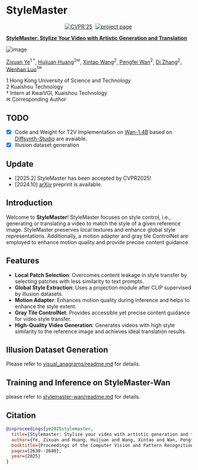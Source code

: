 # StyleMaster
<div align="center">

[![CVPR'25](https://img.shields.io/badge/arXiv%20paper-2410.10511-b31b1b)](https://arxiv.org/abs/)&nbsp;
[![project page](https://img.shields.io/badge/Project%20page-StyleMaster-pink)](https://zixuan-ye.github.io/stylemaster.github.io/)&nbsp;

</div>


**[StyleMaster: Stylize Your Video with Artistic Generation and Translation](https://arxiv.org/abs/)**

![image](assets/stylemaster.gif)


[Zixuan Ye](https://zixuan-ye.github.io/)<sup>1 &dagger;</sup>, [Huijuan Huang](https://openreview.net/profile?id=~Huijuan_Huang1)<sup>2&#9993;</sup>, [Xintao Wang](https://xinntao.github.io/)<sup>2</sup>, [Pengfei Wan](https://scholar.google.com/citations?user=P6MraaYAAAAJ&hl=en)<sup>2</sup>, [Di Zhang](https://openreview.net/profile?id=~Di_ZHANG3)<sup>2</sup>, [Wenhan Luo](https://whluo.github.io/)<sup>1&#9993;</sup>

1 Hong Kong University of Science and Technology  
2 Kuaishou Technology  
† Intern at KwaiVGI, Kuaishou Technology  
✉ Corresponding Author

## TODO
- [x] Code and Weight for T2V Implementation on [Wan-1.4B](https://github.com/Wan-Video/Wan2.1) based on [Diffsynth-Studio](https://github.com/modelscope/DiffSynth-Studio) are avaiable.
- [x] Illusion dataset generation

## Update
- [2025.2] StyleMaster has been accepted by CVPR2025!
- [2024.10] [arXiv](https://arxiv.org/abs/) preprint is available.

## Introduction

Welcome to **StyleMaster**! StyleMaster focuses on style control, i.e., generating or translating a video to match the style of a given reference image. StyleMaster preserves local textures and enhance global style representations. Additionally, a motion adapter and gray tile ControlNet are employed to enhance motion quality and provide precise content guidance.

## Features

- **Local Patch Selection**: Overcomes content leakage in style transfer by selecting patches with less similarity to text prompts.
- **Global Style Extraction**: Uses a projection module after CLIP supervised by illusion datasets.
- **Motion Adapter**: Enhances motion quality during inference and helps to enhance the style extent.
- **Gray Tile ControlNet**: Provides accessible yet precise content guidance for video style transfer.
- **High-Quality Video Generation**: Generates videos with high style similarity to the reference image and achieves ideal translation results.

## Illusion Dataset Generation
Please refer to [visual_anagrams/readme.md](visual_anagrams/readme.md) for details.

## Training and Inference on StyleMaster-Wan

please refer to [stylemaster-wan/readme.md](stylemaster-wan/readme.md) for details.



## Citation

```bibtex
@inproceedings{ye2025stylemaster,
  title={Stylemaster: Stylize your video with artistic generation and translation},
  author={Ye, Zixuan and Huang, Huijuan and Wang, Xintao and Wan, Pengfei and Zhang, Di and Luo, Wenhan},
  booktitle={Proceedings of the Computer Vision and Pattern Recognition Conference},
  pages={2630--2640},
  year={2025}
}